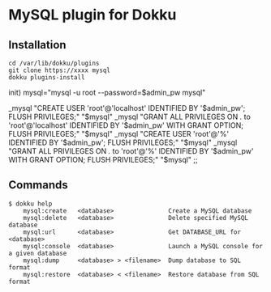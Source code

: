 # MySQL plugin for Dokku

## Installation

```
cd /var/lib/dokku/plugins
git clone https://xxxx mysql
dokku plugins-install
```


init)
mysql="mysql -u root --password=$admin_pw mysql"

_mysql "CREATE USER 'root'@'localhost' IDENTIFIED BY '$admin_pw'; FLUSH PRIVILEGES;" "$mysql"
_mysql "GRANT ALL PRIVILEGES ON *.* to 'root'@'localhost' IDENTIFIED BY '$admin_pw' WITH GRANT OPTION; FLUSH PRIVILEGES;" "$mysql"
_mysql "CREATE USER 'root'@'%' IDENTIFIED BY '$admin_pw'; FLUSH PRIVILEGES;" "$mysql"
_mysql "GRANT ALL PRIVILEGES ON *.* to 'root'@'%' IDENTIFIED BY '$admin_pw' WITH GRANT OPTION; FLUSH PRIVILEGES;" "$mysql"
;;

## Commands
```
$ dokku help
    mysql:create   <database>               Create a MySQL database
    mysql:delete   <database>               Delete specified MySQL database
    mysql:url      <database>               Get DATABASE_URL for <database>
    mysql:console  <database>               Launch a MySQL console for a given database
    mysql:dump     <database> > <filename>  Dump database to SQL format
    mysql:restore  <database> < <filename>  Restore database from SQL format
```
